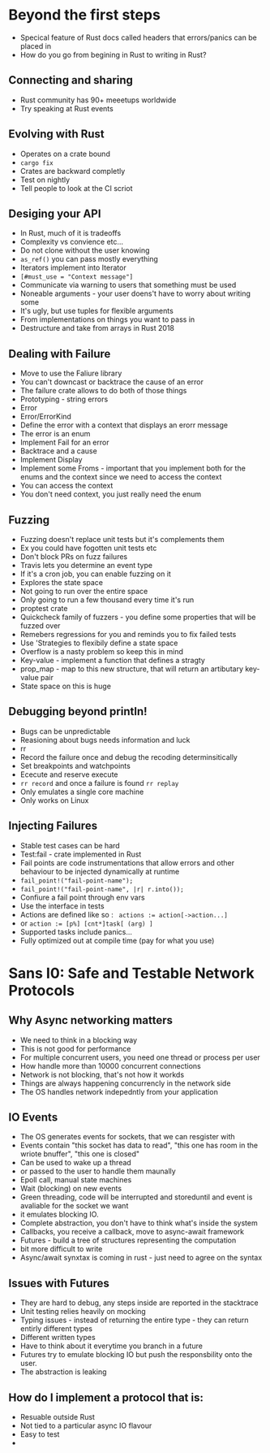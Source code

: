 # Beyond the first steps
- Specical feature of Rust docs called headers that errors/panics can be placed in
- How do you go from begining in Rust to writing in Rust?
## Connecting and sharing
- Rust community has 90+ meeetups worldwide
- Try speaking at Rust events
## Evolving with Rust
- Operates on a crate bound
- `cargo fix`
- Crates are backward completly
- Test on nightly
- Tell people to look at the CI scriot
## Desiging your API
- In Rust, much of it is tradeoffs
- Complexity vs convience etc...
- Do not clone without the user knowing
- `as_ref()` you can pass mostly everything
- Iterators implement into Iterator
- `[#must_use = "Context message"]`
- Communicate via warning to users that something must be used
- Noneable arguments - your user doens't have to worry about writing some
- It's ugly, but use tuples for flexible arguments 
- From implementations on things you want to pass in
- Destructure and take from arrays in Rust 2018
## Dealing with Failure
- Move to use the Faliure library 
- You can't downcast or backtrace the cause of an error
- The failure crate allows to do both of those things
- Prototyping - string errors
- Error 
- Error/ErrorKind
- Define the error with a context that displays an erorr message 
- The error is an enum 
- Implement Fail for an error
- Backtrace and a cause 
- Implement Display
- Implement some Froms - important that you implement both for the enums and the context since we need to access the context
- You can access the context
- You don't need context, you just really need the enum
## Fuzzing 
- Fuzzing doesn't replace unit tests but it's complements them
- Ex you could have fogotten unit tests etc
- Don't block PRs on fuzz failures
- Travis lets you determine an event type
- If it's a cron job, you can enable fuzzing on it
- Explores the state space
- Not going to run over the entire space 
- Only going to run a few thousand every time it's run
- proptest crate 
- Quickcheck family of fuzzers - you define some properties that will be fuzzed over 
- Remebers regressions for you and reminds you to fix failed tests
- Use 'Strategies to flexibily define a state space
- Overflow is a nasty problem so keep this in mind
- Key-value - implement a function that defines a stragty 
- prop_map - map to this new structure, that will return an artibutary key-value pair 
- State space on this is huge 
## Debugging beyond println!
- Bugs can be unpredictable 
- Reasioning about bugs needs information and luck
- rr 
- Record the failure once and debug the recoding determinsitically
- Set breakpoints and watchpoints 
- Ececute and reserve execute 
- `rr record` and once a failure is found `rr replay`
- Only emulates a single core machine 
- Only works on Linux
## Injecting Failures 
- Stable test cases can be hard 
- Test:fail - crate implemented in Rust 
- Fail points are code instrumentations that allow errors and other behaviour to be injected dynamically at runtime 
- `fail_point!("fail-point-name");`
- `fail_point!("fail-point-name", |r| r.into());`
- Confiure a fail point through env vars
- Use the interface in tests 
- Actions are defined like so : ` actions := action[->action...]`
- or `action := [p%] [cnt*]task[ (arg) ] `
- Supported tasks include panics...
- Fully optimized out at compile time (pay for what you use) 

# Sans I0: Safe and Testable Network Protocols 
## Why Async networking matters
- We need to think in a blocking way
- This is not good for performance 
- For multiple concurrent users, you need one thread or process per user
- How handle more than 10000 concurrent connections
- Network is not blocking, that's not how it workds 
- Things are always happening concurrencly in the network side
- The OS handles network indepedntly from your application
## IO Events
- The OS generates events for sockets, that we can resgister with
- Events contain "this socket has data to read", "this one has room in the wriote bnuffer", "this one is closed"
- Can be used to wake up a thread
- or passed to the user to handle them maunally
- Epoll call, manual state machines
- Wait (blocking) on new events
- Green threading, code will be interrupted and storeduntil and event is avaliable for the socket we want
- it emulates blocking IO.
- Complete abstraction, you don't have to think what's inside the system
- Callbacks, you receive a callback, move to async-await framework
- Futures - build a tree of structures representing the computation 
- bit more difficult to write 
- Async/await synxtax is coming in rust - just need to agree on the syntax
## Issues with Futures
- They are hard to debug, any steps inside are reported in the stacktrace 
- Unit testing relies heavily on mocking 
- Typing issues - instead of returning the entire type - they can return entirly different types 
- Different written types 
- Have to think about it everytime you branch in a future
- Futures try to emulate blocking IO but push the responsbility onto the user.
- The abstraction is leaking 
## How do I implement a protocol that is:
- Resuable outside Rust
- Not tied to a particular async IO flavour 
- Easy to test 
-

